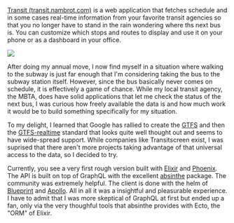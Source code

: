 [Transit (transit.nambrot.com)](https://transit.nambrot.com) is a web application that fetches schedule and in some cases real-time information from your favorite transit agencies so that you no longer have to stand in the rain wondering where ths next bus is. You can customize which stops and routes to display and use it on your phone or as a dashboard in your office.

![](//i.imgur.com/zdywQ7Er.png)

After doing my annual move, I now find myself in a situation where walking to the subway is just far enough that I'm considering taking the bus to the subway station itself. However, since the bus basically never comes on schedule, it is effectively a game of chance. While my local transit agency, the MBTA, does have solid applications that let me check the status of the next bus, I was curious how freely available the data is and how much work it would be to build something specifically for my situation.

To my delight, I learned that Google has rallied to create the [GTFS](https://developers.google.com/transit/gtfs/) and then the [GTFS-realtime](https://developers.google.com/transit/gtfs-realtime/) standard that looks quite well thought out and seems to have wide-spread support. While companies like Transitscreen exist, I was suprised that there aren't more projects taking advantage of that universal access to the data, so I decided to try.

Currently, you see a very first rough version built with [Elixir](https://elixir-lang.org/) and [Phoenix](http://phoenixframework.org/). The API is built on top of GraphQL with the excellent [absinthe](http://absinthe-graphql.org/) package. The community was extremely helpful. The client is done with the helm of [Blueprint](http://blueprintjs.com/) and [Apollo](dev.apollodata.com/react/). All in all it was a insightful and pleasurable experience. I have to admit that I was more skeptical of GraphQL at first but ended up a fan, only via the very thoughful tools that absinthe provides with Ecto, the "ORM" of Elixir.

